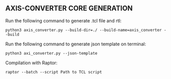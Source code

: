 ## AXIS-CONVERTER CORE GENERATION

Run the following command to generate .tcl file and rtl:

```
python3 axis_converter.py --build-dir=./ --build-name=axis_converter --build
```

Run the following command to generate json template on terminal:
```
python3 axi_converter.py --json-template
```

Compilation with Raptor:
```
raptor --batch --script Path to TCL script
```
